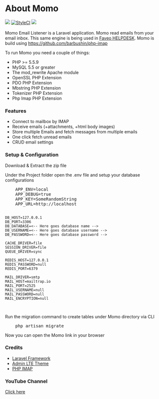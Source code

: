 # About Momo
<a href="https://travis-ci.org/ladybirdweb/momo-email-listener"><img src="https://travis-ci.org/ladybirdweb/momo-email-listener.svg?branch=master"></a>  <a href="https://styleci.io/repos/49883101"><img src="https://styleci.io/repos/49883101/shield" alt="StyleCI"></a> <a href="https://scrutinizer-ci.com/g/ladybirdweb/momo-email-listener/"><img src="https://scrutinizer-ci.com/g/ladybirdweb/momo-email-listener/badges/quality-score.png?b=master"></a>
<br/><br/>
Momo Email Listener is a Laravel application. 
Momo read emails from your email inbox. This same engine is being used in <a href="https://github.com/ladybirdweb/faveo-helpdesk">Faveo HELPDESK</a>. 
Momo is build using https://github.com/barbushin/php-imap

<p>To run Momo you need a couple of things:</p>
<ul>
  	<li>PHP >= 5.5.9</li>
  	<li>MySQL 5.5 or greater</li>
  	<li>The mod_rewrite Apache module</li>
	<li>OpenSSL PHP Extension</li>
	<li>PDO PHP Extension</li>
	<li>Mbstring PHP Extension</li>
	<li>Tokenizer PHP Extension</li>
	<li>Php Imap PHP Extension</li>
</ul>

<h3>Features</h3>
<ul>
	<li>Connect to mailbox by IMAP</li>
	<li>Receive emails (+attachments, +html body images)</li>
	<li>Store multiple Emails and fetch messages from multiple emails</li>
	<li>One click fetch unread emails</li>
	<li>CRUD email settings</li>
</ul>

<h3>Setup &amp; Configuration</h3>
<p>Download &amp; Extract the zip file</p>
<p>Under the Project folder open the .env file and setup your database configurations</p>
<pre>
	APP_ENV=local
	APP_DEBUG=true
	APP_KEY=SomeRandomString
	APP_URL=http://localhost

	DB_HOST=127.0.0.1
	DB_PORT=3306
	DB_DATABASE=<-- Here goes database name -->
	DB_USERNAME=<-- Here goes database username -->
	DB_PASSWORD=<-- Here goes database password -->

	CACHE_DRIVER=file
	SESSION_DRIVER=file
	QUEUE_DRIVER=sync

	REDIS_HOST=127.0.0.1
	REDIS_PASSWORD=null
	REDIS_PORT=6379

	MAIL_DRIVER=smtp
	MAIL_HOST=mailtrap.io
	MAIL_PORT=2525
	MAIL_USERNAME=null
	MAIL_PASSWORD=null
	MAIL_ENCRYPTION=null
</pre>
<p>Run the migration command to create tables under Momo directory via CLI</p>
<pre>
	php artisan migrate
</pre>
<p>Now you can open the Momo link in your browser</p>
<h3><a id="user-content-credits" href="https://github.com/ladybirdweb/faveo-helpdesk#credits" aria-hidden="true"></a>Credits</h3>
<ul>
  <li><a href="https://github.com/laravel/laravel">Laravel Framework</a></li>
  <li><a href="https://github.com/almasaeed2010/AdminLTE">Admin LTE Theme</a></li>
  <li><a href="https://github.com/barbushin/php-imap">PHP IMAP</a></li>
</ul>

<h3>YouTube Channel</h3>
<p><a href="https://www.youtube.com/channel/UC-eqh-h241b1janp6sU7Iiw" target="_blank">Click here</a></p>


